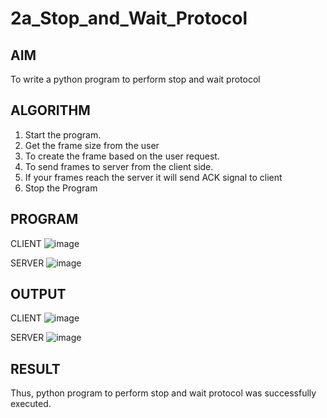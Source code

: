 # 2a_Stop_and_Wait_Protocol
## AIM 
To write a python program to perform stop and wait protocol
## ALGORITHM
1. Start the program.
2. Get the frame size from the user
3. To create the frame based on the user request.
4. To send frames to server from the client side.
5. If your frames reach the server it will send ACK signal to client
6. Stop the Program
## PROGRAM
CLIENT 
![image](https://github.com/user-attachments/assets/b54ea1b8-9752-4710-a9b8-6564dd8dee05)

SERVER 
![image](https://github.com/user-attachments/assets/3f4cde0d-6533-4699-be21-2f7b42089943)

## OUTPUT
CLIENT
![image](https://github.com/user-attachments/assets/2ecd0fe0-ca5e-4cb5-b013-89e6fdd739ca)

SERVER
![image](https://github.com/user-attachments/assets/cf85f4c1-501c-474f-98cf-54ace6f04307)


## RESULT
Thus, python program to perform stop and wait protocol was successfully executed.
